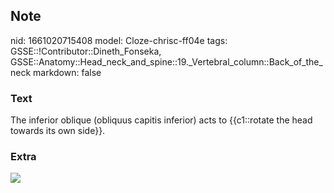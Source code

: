 ## Note
nid: 1661020715408
model: Cloze-chrisc-ff04e
tags: GSSE::!Contributor::Dineth_Fonseka, GSSE::Anatomy::Head_neck_and_spine::19._Vertebral_column::Back_of_the_neck
markdown: false

### Text
<div>
  The inferior oblique (obliquus capitis inferior) acts to
  {{c1::rotate the head towards its own side}}.
</div>

### Extra
<img src="paste-4f99c8b59f5b724312c8be99134d9c83c5c67708.jpg">
